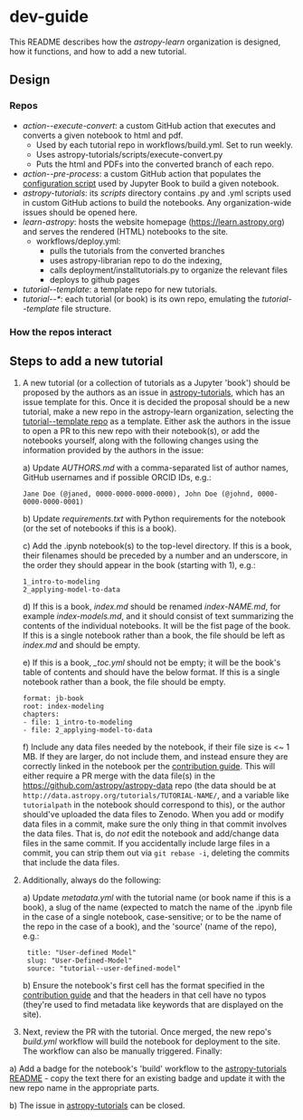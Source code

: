 # dev-guide

This README describes how the _astropy-learn_ organization is designed, how it functions, and how to add a new tutorial.

## Design
### Repos
- _action--execute-convert_: a custom GitHub action that executes and converts a given notebook to html and pdf.
   - Used by each tutorial repo in workflows/build.yml. Set to run weekly.
   - Uses astropy-tutorials/scripts/execute-convert.py
   - Puts the html and PDFs into the converted branch of each repo.
- _action--pre-process_: a custom GitHub action that populates the [configuration script](https://github.com/astropy-learn/astropy-tutorials/blob/main/_config.yml) used by Jupyter Book to build a given notebook.
- _astropy-tutorials_: its _scripts_ directory contains .py and .yml scripts used in custom GitHub actions to build the notebooks. Any organization-wide issues should be opened here.
- _learn-astropy_: hosts the website homepage (https://learn.astropy.org) and serves the rendered (HTML) notebooks to the site.
  - workflows/deploy.yml:
    - pulls the tutorials from the converted branches
    - uses astropy-librarian repo to do the indexing,
    - calls deployment/installtutorials.py to organize the relevant files
    - deploys to github pages
- _tutorial--template_: a template repo for new tutorials.
- _tutorial--*_: each tutorial (or book) is its own repo, emulating the _tutorial--template_ file structure.

### How the repos interact

## Steps to add a new tutorial
1) A new tutorial (or a collection of tutorials as a Jupyter 'book') should be proposed by the authors as an issue in [astropy-tutorials](https://github.com/astropy-learn/astropy-tutorials), which has an issue template for this. Once it is decided the proposal should be a new tutorial, make a new repo in the astropy-learn organization, selecting the [tutorial--template repo](https://github.com/astropy-learn/tutorial--template) as a template. Either ask the authors in the issue to open a PR to this new repo with their notebook(s), or add the notebooks yourself, along with the following changes using the information provided by the authors in the issue:

   a)  Update _AUTHORS.md_ with a comma-separated list of author names, GitHub usernames and if possible ORCID IDs, e.g.:
     ```
     Jane Doe (@janed, 0000-0000-0000-0000), John Doe (@johnd, 0000-0000-0000-0001)
     ```

   b)  Update _requirements.txt_ with Python requirements for the notebook (or the set of notebooks if this is a book).

   c)  Add the .ipynb notebook(s) to the top-level directory. If this is a book, their filenames should be preceded by a number and an underscore, in the order they should appear in the book (starting with 1), e.g.:
     ```
     1_intro-to-modeling
     2_applying-model-to-data
     ```

   d)  If this is a book, _index.md_ should be renamed _index-NAME.md_, for example _index-models.md_, and it should consist of text summarizing the contents of the individual notebooks. It will be the fist page of the book. If this is a single notebook rather than a book, the file should be left as _index.md_ and should be empty.

   e) If this is a book, _\_toc.yml_ should not be empty; it will be the book's table of contents and should have the below format. If this is a single notebook rather than a book, the file should be empty.
   ```
   format: jb-book
   root: index-modeling
   chapters:
   - file: 1_intro-to-modeling
   - file: 2_applying-model-to-data
   ```

   f)  Include any data files needed by the notebook, if their file size is <~ 1 MB. If they are larger, do not include them, and instead ensure they are correctly linked in the notebook per the [contribution guide](https://learn.astropy.org/contributing/). This will either require a PR merge with the data file(s) in the https://github.com/astropy/astropy-data repo (the data should be at `http://data.astropy.org/tutorials/TUTORIAL-NAME/`, and a variable like `tutorialpath` in the notebook should correspond to this), or the author should've uploaded the data files to Zenodo. When you add or modify data files in a commit, make sure the only thing in that commit involves the data files. That is, do _not_ edit the notebook and add/change data files in the same commit. If you accidentally include large files in a commit, you can strip them out via `git rebase -i`, deleting the commits that include the data files.

2) Additionally, always do the following:

   a)  Update _metadata.yml_ with the tutorial name (or book name if this is a book), a slug of the name (expected to match the name of the .ipynb file in the case of a single notebook, case-sensitive; or to be the name of the repo in the case of a book), and the 'source' (name of the repo), e.g.:
     ```
      title: "User-defined Model"
      slug: "User-Defined-Model"
      source: "tutorial--user-defined-model"
     ```

    b)  Ensure the notebook's first cell has the format specified in the [contribution guide](https://learn.astropy.org/contributing/) and that the headers in that cell have no typos (they're used to find metadata like keywords that are displayed on the site).

3) Next, review the PR with the tutorial. Once merged, the new repo's _build.yml_ workflow will build the notebook for deployment to the site. The workflow can also be manually triggered. Finally:

  a)  Add a badge for the notebook's 'build' workflow to the [astropy-tutorials README](https://github.com/astropy-learn/astropy-tutorials/blob/main/README.md) - copy the text there for an existing badge and update it with the new repo name in the appropriate parts.

  b)  The issue in [astropy-tutorials](https://github.com/astropy-learn/astropy-tutorials) can be closed.
